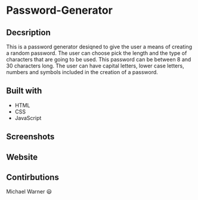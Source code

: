 # Password-Generator

## Decsription

This is a password generator desiqned to give the user a means of creating a random password. The user can choose pick the length and the type of characters that are going to be used. This password can be between 8 and 30 characters long. The user can have capital letters, lower case letters, numbers and symbols included in the creation of a password.

## Built with

- HTML
- CSS
- JavaScript

## Screenshots




## Website


## Contirbutions

Michael Warner :smiley:
